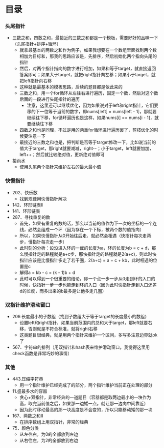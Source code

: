 # 目录



### 头尾指针

- 三数之和，四数之和，最接近的三数之和都是一个模板，需要好好的品味一下（头尾指针+排序+循环）
  - 就拿最基本的两数之和作为例子，如果我想要在一个数组里面找到两个数相加为目标和，那我的思路应该是，先排序，然后初始化两个指向头尾的指针
  - 然后，对两个指针指向的数字进行相加，如果和等于target，就直接返回答案即可；如果大于target，就把right指针向左移；如果小于target，就把left指针向右移
  - 这种就是最基本的模板思路，后续的题目都是依此来的
  - 三数之和，用一个for循环从左往右进行遍历，固定一个数，然后对这个数后面的一段进行头尾指针的遍历
    - 注意，这里还可以继续优化，因为如果说对于left和right指针，它们要移的下一位等于当前的数字，即nums[left] = nums[left - 1]，那就要继续往下移，for循环遍历也是这样，如果nums[i] == nums[i - 1]，就要继续往下移
  - 四数之和也是同理，不过是用的两重for循环进行遍历罢了，剪枝优化的时候要注意一下
  - 最接近的三数之和也是，把判断是否等于target修改一下，比如说当前的值大于target，那right就要减减，right--；小于target，left就要加加，left++；然后就比较绝对值，更新绝对值即可
- 接雨水
  - 使用头尾两个指针来维护左右的最大最小值



### 快慢指针

- 202、快乐数
  - 找到规律用快慢指针解决
- 142、环形链表II
- 141、环形链表
- 287、寻找重复的数
  - 首先，如果有重复的数的话，那么以当前的值作为下一次的坐标的一个连线，必然会组成一个环（因为存在一个下标，被两个数的值指向）
  - 所以，如果快慢指针从0开始往后走，就必然会相遇（快指针每次走两步，慢指针每次走一步）
  - 此时刻的分析：设没进入环的一截的长度为a，环的长度为b = c + d，那么慢指针走的路程就是a+c步，那快指针走的路程就是2(a+c)，则此时快指针应该是比慢指针多走了若干圈，2(a+c) = a + c + kb，此时相遇的位置是c
  - 解得a = kb - c = (k - 1)b + d
  - 此时可以得到一个很重要的结论，即一个点一步一步从0走到环的入口的时候，快指针一步一步也能走到环的入口（因为此时快指针走到入口还差d的长度，而多出来的b最多是让他多走几圈）




### 双指针维护滑动窗口

- 209.长度最小的子数组（找到子数组大于等于target的长度最小的数组）
  - 设置left和right指针，如果当前范围内的总和大于target，那left就要右移，否则就是不符合标准，就将right右移
  - 这类题目很经典，就是用两个指针来维护一个区间，多写多注意边界就ok了
- 567、字符串的排列（用双指针和hash表来维护滑动窗口，我觉得这里用check函数是非常巧妙的事情）



### 其他

- 443.压缩字符串
  - 用一个指针维护已经完成了的部分，两个指针维护当前正在处理的部分
- 11.盛最多水的容器
  - 贪心+双指针，非常经典的一道题目（容器都是取两边最小的一块作为高，取完当前值之后，如果那一边矮一点，就让那一边向中间靠近）
  - 因为此时移动最高的那一块高度是不会变的，所以只能移动矮的那一块
- 167、两数之和II
  - 在排序数组上用双指针，非常的经典
- 75、颜色分类
  - 从左往右，为0的全部放到左边
  - 从右往左，为2的全部放到右边